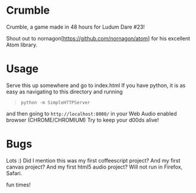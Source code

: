 Crumble
============

Crumble, a game made in 48 hours for Ludum Dare #23!

Shout out to nornagon[https://github.com/nornagon/atom] for his excellent Atom library.

Usage
====

Serve this up somewhere and go to index.html
If you have python, it is as easy as navigating to this directory and running 

  > `python -m SimpleHTTPServer`

and then going to `http://localhost:8000/` in your Web Audio enabled browser (CHROME/CHROMIUM)
Try to keep your d00ds alive!

Bugs
====

Lots :)  Did I mention this was my first coffeescript project?  And my first canvas project?  And my first html5 audio project?
Will not run in Firefox, Safari.

fun times!
